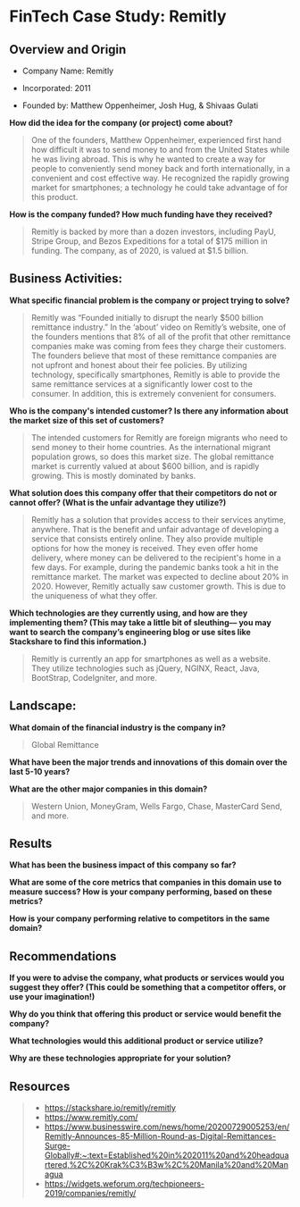 # FinTech Case Study: Remitly

## Overview and Origin

* Company Name: Remitly

* Incorporated: 2011

* Founded by: Matthew Oppenheimer, Josh Hug, & Shivaas Gulati

**How did the idea for the company (or project) come about?**
>One of the founders, Matthew Oppenheimer, experienced first hand how difficult it was to send money to and from the United States while he was living abroad. This is why he wanted to create a way for people to conveniently send money back and forth internationally, in a convenient and cost effective way. He recognized the rapidly growing market for smartphones; a technology he could take advantage of for this product.

**How is the company funded? How much funding have they received?**
>Remitly is backed by more than a dozen investors, including PayU, Stripe Group, and Bezos Expeditions for a total of $175 million in funding. The company, as of 2020, is valued at $1.5 billion. 


## Business Activities:

**What specific financial problem is the company or project trying to solve?**
>Remitly was “Founded initially to disrupt the nearly $500 billion remittance industry.” In the ‘about’ video on Remitly’s website, one of the founders mentions that 8% of all of the profit that other remittance companies make was coming from fees they charge their customers. The founders believe that most of these remittance companies are not upfront and honest about their fee policies. By utilizing technology, specifically smartphones, Remitly is able to provide the same remittance services at a significantly lower cost to the consumer. In addition, this is extremely convenient for consumers.  

**Who is the company's intended customer?  Is there any information about the market size of this set of customers?**
>The intended customers for Remitly are foreign migrants who need to send money to their home countries. As the international migrant population grows, so does this market size. The global remittance market is currently valued at about $600 billion, and is rapidly growing. This is mostly dominated by banks.

**What solution does this company offer that their competitors do not or cannot offer? (What is the unfair advantage they utilize?)**
>Remitly has a solution that provides access to their services anytime, anywhere. That is the benefit and unfair advantage of developing a service that consists entirely online. They also provide multiple options for how the money is received. They even offer home delivery, where money can be delivered to the recipient's home in a few days. For example, during the pandemic banks took a hit in the remittance market. The market was expected to decline about 20% in 2020. However, Remitly actually saw customer growth. This is due to the uniqueness of what they offer. 

**Which technologies are they currently using, and how are they implementing them? (This may take a little bit of sleuthing–– you may want to search the company’s engineering blog or use sites like Stackshare to find this information.)**
>Remitly is currently an app for smartphones as well as a website. They utilize technologies such as jQuery, NGINX, React, Java, BootStrap, CodeIgniter, and more.



## Landscape:

**What domain of the financial industry is the company in?**
>Global Remittance

**What have been the major trends and innovations of this domain over the last 5-10 years?**
>

**What are the other major companies in this domain?**
>Western Union, MoneyGram, Wells Fargo, Chase, MasterCard Send, and more. 


## Results

**What has been the business impact of this company so far?**

**What are some of the core metrics that companies in this domain use to measure success? How is your company performing, based on these metrics?**

**How is your company performing relative to competitors in the same domain?**


## Recommendations

**If you were to advise the company, what products or services would you suggest they offer? (This could be something that a competitor offers, or use your imagination!)**

**Why do you think that offering this product or service would benefit the company?**

**What technologies would this additional product or service utilize?**

**Why are these technologies appropriate for your solution?**

## Resources
> - https://stackshare.io/remitly/remitly
> - https://www.remitly.com/
> - https://www.businesswire.com/news/home/20200729005253/en/Remitly-Announces-85-Million-Round-as-Digital-Remittances-Surge-Globally#:~:text=Established%20in%202011%20and%20headquartered,%2C%20Krak%C3%B3w%2C%20Manila%20and%20Managua
> - https://widgets.weforum.org/techpioneers-2019/companies/remitly/
